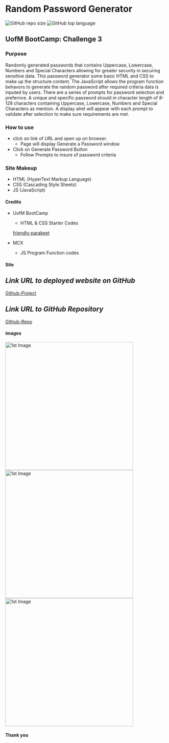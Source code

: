 # Random Password Generator

![GitHub repo size](https://img.shields.io/github/repo-size/Mcnoor/Challenge3-BC)
![GitHub top language](https://img.shields.io/github/languages/top/Mcnoor/Challenge3-BC)

## UofM BootCamp: Challenge 3

### Purpose

Randomly generated passwords that contains Uppercase, Lowercase, Numbers and Special Characters allowing for greater security in securing sensitive data. This password generator some basic HTML and CSS to make up the structure content. The JavaScript allows the program function behavors to generate the random password after required criteria data is inputed by users. There are a series of prompts for password selection and prefernce. A unique and specific password should in character length of 8-128 characters containing Uppercase, Lowercase, Numbers and Special Characters as mention. A display alret will appear with each prompt to validate after selection to make sure requirements are met.

### How to use

- click on link of URL and open up on browser.
  - Page will display Generate a Password window
- Click on Generate Password Button
  - Follow Prompts to insure of password criteria

### Site Makeup

- HTML (HyperText Markup Language)
- CSS (Cascading Style Sheets)
- JS (JavaScript)

#### Credits

- UofM BootCamp
  - HTML & CSS Starter Codes
  
  [friendly-parakeet](https://github.com/coding-boot-camp/friendly-parakeet/)

- MCX
  - JS Program Function codes

#### Site

## **_Link URL to deployed website on GitHub_**
[Github-Project](https://mcxbootcampumn.github.io/3-BootCamp-JavaScript-Challenge-Password-Generator/)

## **_Link URL to GitHub Repository_**

[Github-Repo](https://github.com/MCXBootCampUMN/3-BootCamp-JavaScript-Challenge-Password-Generator)

#### images

<img width="400" alt=" 1st Image" src="https://raw.githubusercontent.com/Mcnoor/Challenge3-BC/main/Images/1%20Start.png">

<img width="400" alt=" 1st Image" src="https://raw.githubusercontent.com/Mcnoor/Challenge3-BC/main/Images/2%20Mid.png">

<img width="400" alt=" 1st Image" src="https://raw.githubusercontent.com/Mcnoor/Challenge3-BC/main/Images/3%20Final.png">

#### Thank you
